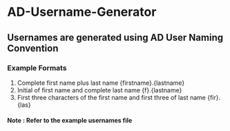 # AD-Username-Generator

## Usernames are generated using AD User Naming Convention

 ### Example Formats

1) Complete first name plus last name {firstname}.{lastname}
2) Initial of first name and complete last name {f}.{lastname}
3) First three characters of the first name and first three of last name {fir}.{las}

#### Note : Refer to the example usernames file 
